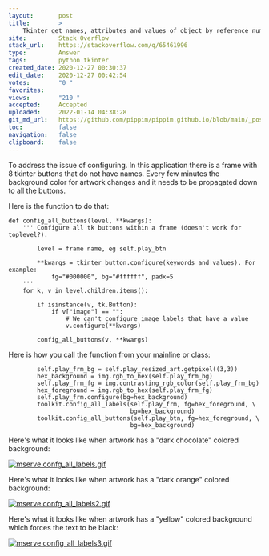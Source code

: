 ```yaml
---
layout:       post
title:        >
    Tkinter get names, attributes and values of object by reference number
site:         Stack Overflow
stack_url:    https://stackoverflow.com/q/65461996
type:         Answer
tags:         python tkinter
created_date: 2020-12-27 00:30:37
edit_date:    2020-12-27 00:42:54
votes:        "0 "
favorites:    
views:        "210 "
accepted:     Accepted
uploaded:     2022-01-14 04:38:28
git_md_url:   https://github.com/pippim/pippim.github.io/blob/main/_posts/2020/2020-12-27-Tkinter-get-names,-attributes-and-values-of-object-by-reference-number
toc:          false
navigation:   false
clipboard:    false
---
```


To address the issue of configuring. In this application there is a frame with 8 tkinter buttons that do not have names. Every few minutes the background color for artwork changes and it needs to be propagated down to all the buttons.

Here is the function to do that:

``` 
def config_all_buttons(level, **kwargs):
    ''' Configure all tk buttons within a frame (doesn't work for toplevel?).

        level = frame name, eg self.play_btn

        **kwargs = tkinter_button.configure(keywords and values). For example:
            fg="#000000", bg="#ffffff", padx=5
    '''
    for k, v in level.children.items():

        if isinstance(v, tk.Button):
            if v["image"] == "":
                # We can't configure image labels that have a value
                v.configure(**kwargs)

        config_all_buttons(v, **kwargs)
```

Here is how you call the function from your mainline or class:

``` 
        self.play_frm_bg = self.play_resized_art.getpixel((3,3))
        hex_background = img.rgb_to_hex(self.play_frm_bg)
        self.play_frm_fg = img.contrasting_rgb_color(self.play_frm_bg)
        hex_foreground = img.rgb_to_hex(self.play_frm_fg)
        self.play_frm.configure(bg=hex_background)
        toolkit.config_all_labels(self.play_frm, fg=hex_foreground, \
                                  bg=hex_background)
        toolkit.config_all_buttons(self.play_btn, fg=hex_foreground, \
                                  bg=hex_background)
```

Here's what it looks like when artwork has a "dark chocolate" colored background:

[![mserve confg_all_labels.gif][1]][1]

Here's what it looks like when artwork has a "dark orange" colored background:

[![mserve confg_all_labels2.gif][2]][2]

Here's what it looks like when artwork has a "yellow" colored background which forces the text to be black:

[![mserve config_all_labels3.gif][3]][3]




  [1]: https://i.stack.imgur.com/h4jCr.gif
  [2]: https://i.stack.imgur.com/BNMjK.gif
  [3]: https://i.stack.imgur.com/vepUm.gif
